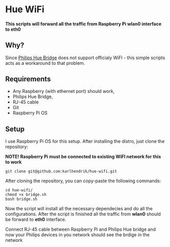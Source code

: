 # Hue WiFi

#### This scripts will forward all the traffic from Raspberry Pi **wlan0** interface to **eth0** 

## Why?

Since [Philips Hue Bridge](https://www.philips-hue.com/en-us/p/hue-bridge/046677458478) does not support officialy WiFI - this simple scripts acts as a workaround to that problem. 

## Requirements

* Any Raspberry (with ethernet port) should work,
* Philips Hue Bridge,
* RJ-45 cable
* Git
* Raspberry Pi OS

## Setup
I use Raspberry Pi OS for this setup. After installing the distro, just clone the repository:

**NOTE! Raspberry Pi must be connected to existing WiFI network for this to work**

```
git clone git@github.com:karlhendrik/hue-wifi.git
```

After cloning the repository, you can copy-paste the following commands:

```
cd hue-wifi/
chmod +x bridge.sh
bash bridge.sh
```

Now the script will install all the necessary dependecies and do all the configurations.
After the script is finished all the traffic from **wlan0** should be forward to **eth0** interface.

Connect RJ-45 cable between Raspberry Pi and Philips Hue bridge and now your Philips devices in you network should see the brdige in the network